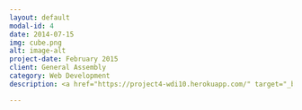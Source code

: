 ```yaml
---
layout: default
modal-id: 4
date: 2014-07-15
img: cube.png
alt: image-alt
project-date: February 2015
client: General Assembly
category: Web Development
description: <a href="https://project4-wdi10.herokuapp.com/" target="_blank" data-tooltip="Click on image to go to website"><img src="http://imageshack.com/a/img907/7492/hb4PLm.png"id="center"></a><br><br>The web page is best viewed in Google Chrome. The yearbook web page was made to show all the students of WDI 10. Designs, layouts and logos were created by me in Photoshop. The site was made with Html, CSS and JQuery. The Rubik's Cube math was made by Diego Ferreiro Val.

---
```

